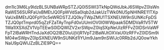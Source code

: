 dm1lc3M6Ly9ldzBLSUNBaWRpSTZJQ0l5SWl3TkNpQWdJbkJ6SWpvZ0lsWnRaWE56SURFaUxBMEtJQ0FpWVdSa0lqb2dJakUzTWk0NU5pNHlNRE11TXpVaUxBMEtJQ0FpY0c5eWRDSTZJQ0kyTWpZMU1TSXNEUW9nSUNKcFpDSTZJQ0ptTmprd05qZzFZaTAyTnpFd0xUUmlOV0l0WWpaak5DMDVaR1V5TW1Wa1lXSXdZV1VpTEEwS0lDQWlZV2xrSWpvZ0lqSXpNeUlzRFFvZ0lDSnVaWFFpT2lBaWRHTndJaXdOQ2lBZ0luUjVjR1VpT2lBaWJtOXVaU0lzRFFvZ0lDSm9iM04wSWpvZ0lpSXNEUW9nSUNKd1lYUm9Jam9nSWlJc0RRb2dJQ0owYkhNaU9pQWlJZzBLZlE9PQ==
